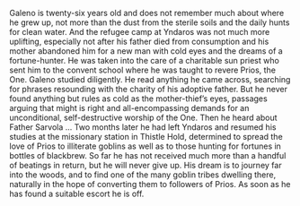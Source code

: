 Galeno is twenty-six years old and does not remember much about where he grew up, not more than the dust from the sterile soils and the daily hunts for clean water. And the refugee camp at Yndaros was not much more uplifting, especially not after his father died from consumption and his mother abandoned him for a new man with cold eyes and the dreams of a fortune-hunter. He was taken into the care of a charitable sun priest who sent him to the convent school where he was taught to revere Prios, the One.
Galeno studied diligently. He read anything he came across, searching for phrases resounding with the charity of his adoptive father. But he never found anything but rules as cold as the mother-thief’s eyes, passages arguing that might is right and all-encompassing demands for an unconditional, self-destructive worship of the One. Then he heard about Father Sarvola …
Two months later he had left Yndaros and resumed his studies at the missionary station in Thistle Hold, determined to spread the love of Prios to illiterate goblins as well as to those hunting for fortunes in bottles of blackbrew. So far he has not received much more than a handful of beatings in return, but he will never give up. His dream is to journey far into the woods, and to find one of the many goblin tribes dwelling there, naturally in the hope of converting them to followers of Prios. As soon as he has found a suitable escort he is off.